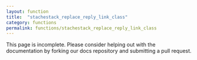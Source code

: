 ```yaml
---
layout: function
title:  "stachestack_replace_reply_link_class"
category: functions
permalink: functions/stachestack_replace_reply_link_class
---
```


This page is incomplete. Please consider helping out with the documentation by forking our docs repository and submitting a pull request.